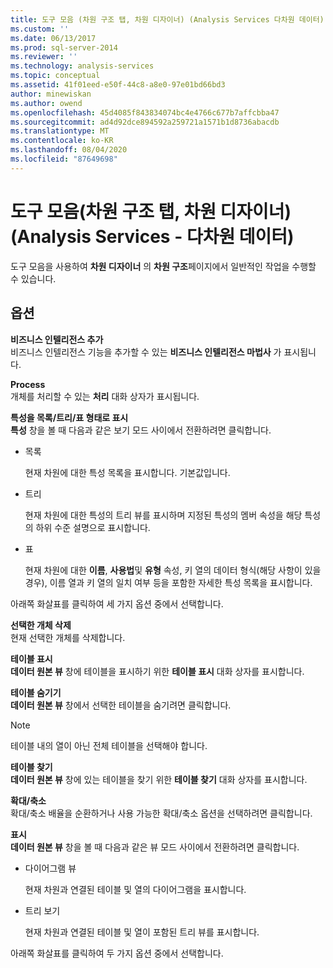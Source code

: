 ```yaml
---
title: 도구 모음 (차원 구조 탭, 차원 디자이너) (Analysis Services 다차원 데이터) | Microsoft Docs
ms.custom: ''
ms.date: 06/13/2017
ms.prod: sql-server-2014
ms.reviewer: ''
ms.technology: analysis-services
ms.topic: conceptual
ms.assetid: 41f01eed-e50f-44c8-a8e0-97e01bd66bd3
author: minewiskan
ms.author: owend
ms.openlocfilehash: 45d4085f843834074bc4e4766c677b7affcbba47
ms.sourcegitcommit: ad4d92dce894592a259721a1571b1d8736abacdb
ms.translationtype: MT
ms.contentlocale: ko-KR
ms.lasthandoff: 08/04/2020
ms.locfileid: "87649698"
---
```

# <a name="toolbar-dimension-structure-tab-dimension-designer-analysis-services---multidimensional-data"></a>도구 모음(차원 구조 탭, 차원 디자이너)(Analysis Services - 다차원 데이터)
  도구 모음을 사용하여 **차원 디자이너** 의 **차원 구조**페이지에서 일반적인 작업을 수행할 수 있습니다.  
  
## <a name="options"></a>옵션  
 **비즈니스 인텔리전스 추가**  
 비즈니스 인텔리전스 기능을 추가할 수 있는 **비즈니스 인텔리전스 마법사** 가 표시됩니다.  
  
 **Process**  
 개체를 처리할 수 있는 **처리** 대화 상자가 표시됩니다.  
  
 **특성을 목록/트리/표 형태로 표시**  
 **특성** 창을 볼 때 다음과 같은 보기 모드 사이에서 전환하려면 클릭합니다.  
  
-   목록  
  
     현재 차원에 대한 특성 목록을 표시합니다. 기본값입니다.  
  
-   트리  
  
     현재 차원에 대한 특성의 트리 뷰를 표시하며 지정된 특성의 멤버 속성을 해당 특성의 하위 수준 설명으로 표시합니다.  
  
-   표  
  
     현재 차원에 대한 **이름**, **사용법**및 **유형** 속성, 키 열의 데이터 형식(해당 사항이 있을 경우), 이름 열과 키 열의 일치 여부 등을 포함한 자세한 특성 목록을 표시합니다.  
  
 아래쪽 화살표를 클릭하여 세 가지 옵션 중에서 선택합니다.  
  
 **선택한 개체 삭제**  
 현재 선택한 개체를 삭제합니다.  
  
 **테이블 표시**  
 **데이터 원본 뷰** 창에 테이블을 표시하기 위한 **테이블 표시** 대화 상자를 표시합니다.  
  
 **테이블 숨기기**  
 **데이터 원본 뷰** 창에서 선택한 테이블을 숨기려면 클릭합니다.  
  
> [!NOTE]  
>  테이블 내의 열이 아닌 전체 테이블을 선택해야 합니다.  
  
 **테이블 찾기**  
 **데이터 원본 뷰** 창에 있는 테이블을 찾기 위한 **테이블 찾기** 대화 상자를 표시합니다.  
  
 **확대/축소**  
 확대/축소 배율을 순환하거나 사용 가능한 확대/축소 옵션을 선택하려면 클릭합니다.  
  
 **표시**  
 **데이터 원본 뷰** 창을 볼 때 다음과 같은 뷰 모드 사이에서 전환하려면 클릭합니다.  
  
-   다이어그램 뷰  
  
     현재 차원과 연결된 테이블 및 열의 다이어그램을 표시합니다.  
  
-   트리 보기  
  
     현재 차원과 연결된 테이블 및 열이 포함된 트리 뷰를 표시합니다.  
  
 아래쪽 화살표를 클릭하여 두 가지 옵션 중에서 선택합니다.  
  
  
